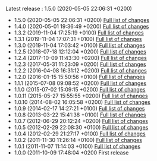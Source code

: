 Latest release : 1.5.0 (2020-05-05 22:06:31 +0200)


* 1.5.0 (2020-05-05 22:06:31 +0200) [Full list of changes](https://github.com/Apen/additional_scheduler/compare/1.4.0...1.5.0)
* 1.4.0 (2020-05-01 19:36:49 +0200) [Full list of changes](https://github.com/Apen/additional_scheduler/compare/1.3.2...1.4.0)
* 1.3.2 (2019-11-04 17:25:19 +0100) [Full list of changes](https://github.com/Apen/additional_scheduler/compare/1.3.1...1.3.2)
* 1.3.1 (2019-11-04 17:07:31 +0100) [Full list of changes](https://github.com/Apen/additional_scheduler/compare/1.3.0...1.3.1)
* 1.3.0 (2019-11-04 17:03:42 +0100) [Full list of changes](https://github.com/Apen/additional_scheduler/compare/1.2.5...1.3.0)
* 1.2.5 (2018-07-18 12:12:04 +0200) [Full list of changes](https://github.com/Apen/additional_scheduler/compare/1.2.4...1.2.5)
* 1.2.4 (2017-10-09 11:43:30 +0200) [Full list of changes](https://github.com/Apen/additional_scheduler/compare/1.2.3...1.2.4)
* 1.2.3 (2017-05-31 11:23:09 +0200) [Full list of changes](https://github.com/Apen/additional_scheduler/compare/1.2.2...1.2.3)
* 1.2.2 (2016-04-08 16:31:12 +0200) [Full list of changes](https://github.com/Apen/additional_scheduler/compare/1.2.0...1.2.2)
* 1.2.0 (2016-01-15 15:50:56 +0100) [Full list of changes](https://github.com/Apen/additional_scheduler/compare/1.1.1...1.2.0)
* 1.1.1 (2015-07-08 09:08:52 +0200) [Full list of changes](https://github.com/Apen/additional_scheduler/compare/1.1.0...1.1.1)
* 1.1.0 (2015-07-02 15:09:15 +0200) [Full list of changes](https://github.com/Apen/additional_scheduler/compare/1.0.11...1.1.0)
* 1.0.11 (2015-05-27 15:55:55 +0200) [Full list of changes](https://github.com/Apen/additional_scheduler/compare/1.0.10...1.0.11)
* 1.0.10 (2014-08-02 16:05:58 +0200) [Full list of changes](https://github.com/Apen/additional_scheduler/compare/1.0.9...1.0.10)
* 1.0.9 (2014-02-17 14:27:21 +0100) [Full list of changes](https://github.com/Apen/additional_scheduler/compare/1.0.8...1.0.9)
* 1.0.8 (2013-03-22 15:41:38 +0100) [Full list of changes](https://github.com/Apen/additional_scheduler/compare/1.0.7...1.0.8)
* 1.0.7 (2012-06-29 20:12:24 +0200) [Full list of changes](https://github.com/Apen/additional_scheduler/compare/1.0.5...1.0.7)
* 1.0.5 (2012-02-29 22:08:30 +0100) [Full list of changes](https://github.com/Apen/additional_scheduler/compare/1.0.4...1.0.5)
* 1.0.4 (2012-02-29 21:27:17 +0100) [Full list of changes](https://github.com/Apen/additional_scheduler/compare/1.0.2...1.0.4)
* 1.0.2 (2011-11-30 11:26:14 +0100) [Full list of changes](https://github.com/Apen/additional_scheduler/compare/1.0.1...1.0.2)
* 1.0.1 (2011-11-07 11:14:03 +0100) [Full list of changes](https://github.com/Apen/additional_scheduler/compare/1.0.0...1.0.1)
* 1.0.0 (2011-10-09 17:48:04 +0200 First release